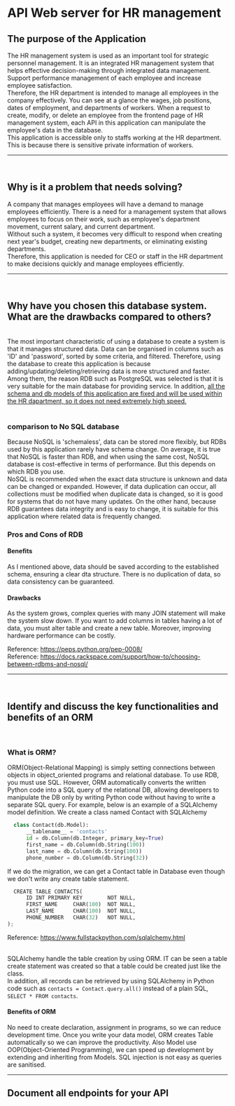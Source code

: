 # API Web server for HR management
## The purpose of the Application
The HR management system is used as an important tool for strategic personnel management. It is an integrated HR management system that helps effective decision-making through integrated data management. Support performance management of each employee and increase employee satisfaction.<br>Therefore, the HR department is intended to manage all employees in the company effectively. You can see at a glance the wages, job positions, dates of employment, and departments of workers. When a request to create, modify, or delete an employee from the frontend page of HR management system, each API in this application can manipulate the employee's data in the database.<br>
This application is accessible only to staffs working at the HR department. This is because there is sensitive private information of workers.

----
<br>

## Why is it a problem that needs solving?
A company that manages employees will have a demand to manage employees efficiently. There is a need for a management system that allows employees to focus on their work, such as employee's department movement, current salary, and current department.<br>
Without such a system, it becomes very difficult to respond when creating next year's budget, creating new departments, or eliminating existing departments.<br> Therefore, this application is needed for CEO or staff in the HR department to make decisions quickly and manage employees efficiently.

----
<br>

## Why have you chosen this database system. What are the drawbacks compared to others?
<br>
The most important characteristic of using a database to create a system is that it manages structured data. Data can be organised in columns such as 'ID' and 'password', sorted by some criteria, and filtered. Therefore, using the database to create this application is because adding/updating/deleting/retrieving data is more structured and faster. Among them, the reason RDB such as PostgreSQL was selected is that it is very suitable for the main database for providing service. In addition, <u>all the schema and db models of this application are fixed and will be used within the HR dapartment, so it does not need extremely high speed.</u> 
<br><br>

### comparison to No SQL database 

Because NoSQL is 'schemaless', data can be stored more flexibly, but RDBs used by this application rarely have schema change. On average, it is true that NoSQL is faster than RDB, and when using the same cost, NoSQL database is cost-effective in terms of performance. But this depends on which RDB you use.<br>
NoSQL is recommended when the exact data structure is unknown and data can be changed or expanded. However, if data duplication can occur, all collections must be modified when duplicate data is changed, so it is good for systems that do not have many updates. On the other hand, because RDB guarantees data integrity and is easy to change, it is suitable for this application where related data is frequently changed.

### Pros and Cons of RDB

#### Benefits
As I mentioned above, data should be saved according to the established schema, ensuring a clear dta structure. There is no duplication of data, so data consistency can be guaranteed.

#### Drawbacks
As the system grows, complex queries with many JOIN statement will make the system slow down. If you want to add columns in tables having a lot of data, you must alter table and create a new table. Moreover, improving hardware performance can be costly.

Reference: https://peps.python.org/pep-0008/ <br>
Reference: https://docs.rackspace.com/support/how-to/choosing-between-rdbms-and-nosql/
____
<br>

## Identify and discuss the key functionalities and benefits of an ORM
<br>

### What is ORM?
ORM(Object-Relational Mapping) is simply setting connections between objects in object_oriented programs and relational database. To use RDB, you must use SQL. However, ORM automatically converts the written Python code into a SQL query of the relational DB, allowing developers to manipulate the DB only by writing Python code without having to write a separate SQL query. For example, below is an example of a SQLAlchemy model definition. We create a class named Contact with SQLAlchemy
```py 
  class Contact(db.Model):
      __tablename__ = 'contacts'
      id = db.Column(db.Integer, primary_key=True)
      first_name = db.Column(db.String(100))
      last_name = db.Column(db.String(100))
      phone_number = db.Column(db.String(32)) 
```
If we do the migration, we can get a Contact table in Database even though we don't write any create table statement. 
```py
  CREATE TABLE CONTACTS(
      ID INT PRIMARY KEY        NOT NULL,
      FIRST_NAME     CHAR(100)  NOT NULL,
      LAST_NAME      CHAR(100)  NOT NULL,
      PHONE_NUMBER   CHAR(32)   NOT NULL,
);
```
Reference: https://www.fullstackpython.com/sqlalchemy.html<br><br>

SQLAlchemy handle the table creation by using ORM. IT can be seen a table create statement was created so that a table could be created just like the class.<br>
In addition, all records can be retrieved by using SQLAlchemy in Python code such as `contacts = Contact.query.all()` instead of a plain SQL, `SELECT * FROM contacts`. 

#### Benefits of ORM
No need to create declaration, assignment in programs, so we can reduce development time. Once you write your data model, ORM creates Table automatically so we can improve the productivity. Also Model use OOP(Object-Oriented Programming), we can speed up development by extending and inheriting from Models. SQL injection is not easy as queries are sanitised.<br>

-----

## Document all endpoints for your API

<br>
